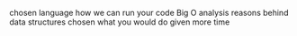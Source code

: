 chosen language
how we can run your code
Big O analysis
reasons behind data structures chosen
what you would do given more time